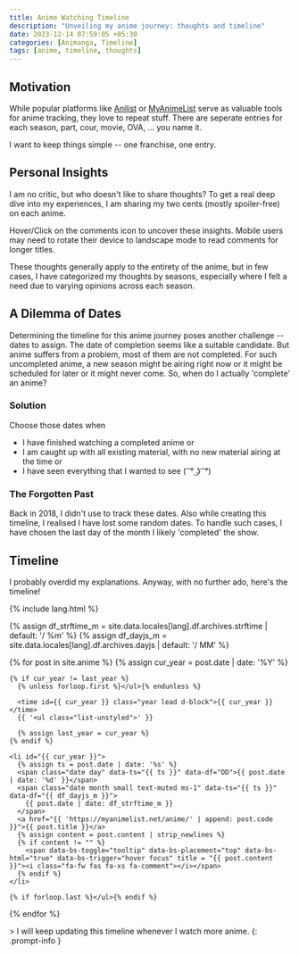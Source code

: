 ```yaml
---
title: Anime Watching Timeline
description: "Unveiling my anime journey: thoughts and timeline"
date: 2023-12-14 07:59:05 +05:30
categories: [Animanga, Timeline]
tags: [anime, timeline, thoughts]
---
```


## Motivation
While popular platforms like [Anilist](https://anilist.co/user/wrath3435/animelist) or [MyAnimeList](https://myanimelist.net/animelist/wrath3435) serve as valuable tools for anime tracking, they love to repeat stuff. There are seperate entries for each season, part, cour, movie, OVA, ... you name it.

I want to keep things simple -- one franchise, one entry.

## Personal Insights
I am no critic, but who doesn't like to share thoughts? To get a real deep dive into my experiences, I am sharing my two cents (mostly spoiler-free) on each anime.

Hover/Click on the comments icon to uncover these insights. Mobile users may need to rotate their device to landscape mode to read comments for longer titles.

These thoughts generally apply to the entirety of the anime, but in few cases, I have categorized my thoughts by seasons, especially where I felt a need due to varying opinions across each season.

## A Dilemma of Dates
Determining the timeline for this anime journey poses another challenge -- dates to assign. The date of completion seems like a suitable candidate. But anime suffers from a problem, most of them are not completed. For such uncompleted anime, a new season might be airing right now or it might be scheduled for later or it might never come. So, when do I actually 'complete' an anime? 

### Solution
Choose those dates when
- I have finished watching a completed anime or
- I am caught up with all existing material, with no new material airing at the time or
- I have seen everything that I wanted to see ( ͡ ° ͜ʖ ͡ °)

### The Forgotten Past
Back in 2018, I didn't use to track these dates. Also while creating this timeline, I realised I have lost some random dates. To handle such cases, I have chosen the last day of the month I likely 'completed' the show.

## Timeline
I probably overdid my explanations. Anyway, with no further ado, here's the timeline!

<style>
  .tooltip-inner{
    font-size: 0.8rem;
    max-width: 100%;
    text-align: left;
  }
</style>

{% include lang.html %}

{% assign df_strftime_m = site.data.locales[lang].df.archives.strftime | default: '/ %m' %}
{% assign df_dayjs_m = site.data.locales[lang].df.archives.dayjs | default: '/ MM' %}

<div id="archives" class="pl-xl-3">
  {% for post in site.anime %}
    {% assign cur_year = post.date | date: '%Y' %}

    {% if cur_year != last_year %}
      {% unless forloop.first %}</ul>{% endunless %}

      <time id={{ cur_year }} class="year lead d-block">{{ cur_year }}</time>
      {{ '<ul class="list-unstyled">' }}

      {% assign last_year = cur_year %}
    {% endif %}

    <li id="{{ cur_year }}">
      {% assign ts = post.date | date: '%s' %}
      <span class="date day" data-ts="{{ ts }}" data-df="DD">{{ post.date | date: '%d' }}</span>
      <span class="date month small text-muted ms-1" data-ts="{{ ts }}" data-df="{{ df_dayjs_m }}">
        {{ post.date | date: df_strftime_m }}
      </span>
      <a href="{{ 'https://myanimelist.net/anime/' | append: post.code }}">{{ post.title }}</a>
      {% assign content = post.content | strip_newlines %}
      {% if content != "" %}
        <span data-bs-toggle="tooltip" data-bs-placement="top" data-bs-html="true" data-bs-trigger="hover focus" title = "{{ post.content }}"><i class="fa-fw fas fa-xs fa-comment"></i></span>
      {% endif %}
    </li>

    {% if forloop.last %}</ul>{% endif %}
  {% endfor %}
</div>
> I will keep updating this timeline whenever I watch more anime.
{: .prompt-info }
